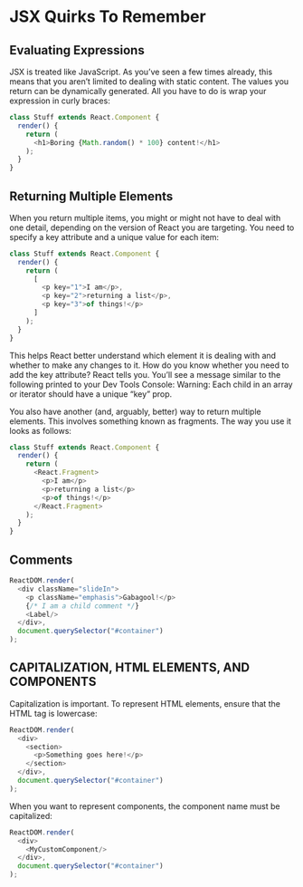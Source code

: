 # JSX Quirks To Remember
## Evaluating Expressions
JSX is treated like JavaScript. As you’ve seen a few times already, this means that you aren’t limited to dealing with static content. The values you return can be dynamically generated. All you have to do is wrap your expression in curly braces:

```javascript
class Stuff extends React.Component {
  render() {
    return (
      <h1>Boring {Math.random() * 100} content!</h1>
    );
  }
}
```
## Returning Multiple Elements
When you return multiple items, you might or might not have to deal with one detail, depending on the version of React you are targeting. You need to specify a key attribute and a unique value for each item:

```javascript
class Stuff extends React.Component {
  render() {
    return (
      [
        <p key="1">I am</p>,
        <p key="2">returning a list</p>,
        <p key="3">of things!</p>
      ]
    );
  }
}
```
This helps React better understand which element it is dealing with and whether to make any changes to it. How do you know whether you need to add the key attribute? React tells you. You’ll see a message similar to the following printed to your Dev Tools Console: Warning: Each child in an array or iterator should have a unique “key” prop.

You also have another (and, arguably, better) way to return multiple elements. This involves something known as fragments. The way you use it looks as follows:

```javascript
class Stuff extends React.Component {
  render() {
    return (
      <React.Fragment>
        <p>I am</p>
        <p>returning a list</p>
        <p>of things!</p>
      </React.Fragment>
    );
  }
}
```
## Comments

```javascript
ReactDOM.render(
  <div className="slideIn">
    <p className="emphasis">Gabagool!</p>
    {/* I am a child comment */}
    <Label/>
  </div>,
  document.querySelector("#container")
);
```
## CAPITALIZATION, HTML ELEMENTS, AND COMPONENTS
Capitalization is important. To represent HTML elements, ensure that the HTML tag is lowercase:

```javascript
ReactDOM.render(
  <div>
    <section>
      <p>Something goes here!</p>
    </section>
  </div>,
  document.querySelector("#container")
);
```
When you want to represent components, the component name must be capitalized:

```javascript
ReactDOM.render(
  <div>
    <MyCustomComponent/>
  </div>,
  document.querySelector("#container")
);
```